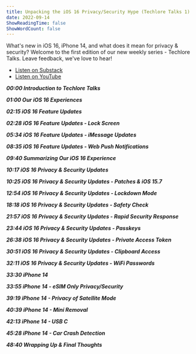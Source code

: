 ```yaml
---
title: Unpacking the iOS 16 Privacy/Security Hype (Techlore Talks 1)
date: 2022-09-14
ShowReadingTime: false
ShowWordCount: false
---
```

What's new in iOS 16, iPhone 14, and what does it mean for privacy & security? Welcome to the first edition of our new weekly series - Techlore Talks. Leave feedback, we've love to hear!

- [Listen on Substack](https://dispatch.techlore.tech/p/unpacking-the-ios-16-privacysecurity-688)
- [Listen on YouTube](https://www.youtube.com/watch?v=hf5d1L6qfes&list=PL3KeV6Ui_4CZRb5Z4qZjsIGZrUWbDc3Mn)

***00:00 Introduction to Techlore Talks***

***01:00 Our iOS 16 Experiences***

***02:15 iOS 16 Feature Updates***

***02:28 iOS 16 Feature Updates - Lock Screen***

***05:34 iOS 16 Feature Updates - iMessage Updates***

***08:35 iOS 16 Feature Updates - Web Push Notifications***

***09:40 Summarizing Our iOS 16 Experience***

***10:17 iOS 16 Privacy & Security Updates***

***10:25 iOS 16 Privacy & Security Updates - Patches & iOS 15.7***

***12:54 iOS 16 Privacy & Security Updates - Lockdown Mode***

***18:18 iOS 16 Privacy & Security Updates - Safety Check***

***21:57 iOS 16 Privacy & Security Updates - Rapid Security Response***

***23:44 iOS 16 Privacy & Security Updates - Passkeys***

***26:38 iOS 16 Privacy & Security Updates - Private Access Token***

***30:51 iOS 16 Privacy & Security Updates - Clipboard Access***

***32:11 iOS 16 Privacy & Security Updates - WiFi Passwords***

***33:30 iPhone 14***

***33:55 iPhone 14 - eSIM Only Privacy/Security***

***39:19 iPhone 14 - Privacy of Satellite Mode***

***40:39 iPhone 14 - Mini Removal***

***42:13 iPhone 14 - USB C***

***45:28 iPhone 14 - Car Crash Detection***

***48:40 Wrapping Up & Final Thoughts***
